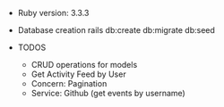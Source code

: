 - Ruby version: 3.3.3

- Database creation
  rails db:create db:migrate db:seed

- TODOS
  - CRUD operations for models
  - Get Activity Feed by User
  - Concern: Pagination
  - Service: Github (get events by username)
